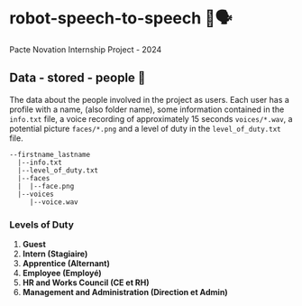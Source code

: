 # robot-speech-to-speech 🤖🗣️
Pacte Novation Internship Project - 2024

## Data - stored - people 👥
The data about the people involved in the project as users.
Each user has a profile with a name, (also folder name), some information contained in the ```info.txt``` file, a voice recording of approximately 15 seconds ```voices/*.wav```, a potential picture ```faces/*.png``` and a level of duty in the ```level_of_duty.txt``` file.

```plaintext
--firstname_lastname
  |--info.txt
  |--level_of_duty.txt
  |--faces
  |  |--face.png
  |--voices
     |--voice.wav
```

### Levels of Duty

1. **Guest**
2. **Intern (Stagiaire)**
3. **Apprentice (Alternant)**
4. **Employee (Employé)**
5. **HR and Works Council (CE et RH)**
6. **Management and Administration (Direction et Admin)**